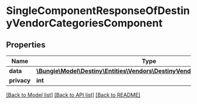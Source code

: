 # SingleComponentResponseOfDestinyVendorCategoriesComponent

## Properties
Name | Type | Description | Notes
------------ | ------------- | ------------- | -------------
**data** | [**\Bungie\Model\Destiny\Entities\Vendors\DestinyVendorCategoriesComponent**](DestinyVendorCategoriesComponent.md) |  | [optional] 
**privacy** | **int** |  | [optional] 

[[Back to Model list]](../README.md#documentation-for-models) [[Back to API list]](../README.md#documentation-for-api-endpoints) [[Back to README]](../README.md)


